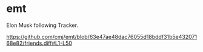 # emt
Elon Musk following Tracker.

https://github.com/cmj/emt/blob/63e47ae48dac76055d18bddf31b5e43207168e82/friends.diff#L1-L50
